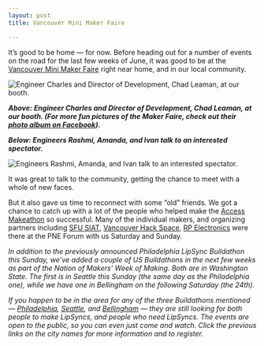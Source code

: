 ```yaml
---
layout: post
title: Vancouver Mini Maker Faire

---
```


It’s good to be home — for now. Before heading out for a number of events on the road for the last few weeks of June, it was good to be at the [Vancouver Mini Maker Faire](http://vancouver.makerfaire.com/) right near home, and in our local community.

<img src="http://www.neilsquire.ca/wp-content/uploads/2017/06/19030337_1515144191841090_3615717012097441295_n.jpg" title="Engineer Charles and Director of Development, Chad Leaman, at our booth." />

<em><strong>Above: Engineer Charles and Director of Development, Chad Leaman, at our booth. (For more fun pictures of the Maker Faire, check out their [photo album on Facebook](https://www.facebook.com/pg/vanmakerfaire/photos/?tab=album&amp;album_id=1515124575176385)).</strong></em>

<em><strong>Below: Engineers Rashmi, Amanda, and Ivan talk to an interested spectator.</strong></em>

<img src="http://www.neilsquire.ca/wp-content/uploads/2017/06/20170611_120240-1024x576.jpg" title="Engineers Rashmi, Amanda, and Ivan talk to an interested spectator." />

It was great to talk to the community, getting the chance to meet with a whole of new faces.

But it also gave us time to reconnect with some “old” friends. We got a chance to catch up with a lot of the people who helped make the [Access Makeathon](http://www.makersmakingchange.com/accessmakeathonsummary/) so successful. Many of the individual makers, and organizing partners including [SFU SIAT](http://www.sfu.ca/siat.html), [Vancouver Hack Space](https://vanhack.ca/), [RP Electronics](http://www.rpelectronics.com/) were there at the PNE Forum with us Saturday and Sunday.

<em>In addition to the previously announced Philadelphia LipSync Buildathon this Sunday, we’ve added a couple of US Buildathons in the next few weeks as part of the Nation of Makers’ Week of Making. Both are in Washington State. The first is in Seattle this Sunday (the same day as the Philadelphia one), while we have one in Bellingham on the following Saturday (the 24th).</em>

<em>If you happen to be in the area for any of the three Buildathons mentioned — [Philadelphia](https://nextfab.com/event/lipsync-buildathon/), [Seattle](https://www.eventbrite.com/e/sodo-lipsync-buildathon-tickets-34958170830), and [Bellingham](https://www.eventbrite.com/e/the-foundry-lipsync-buildathon-registration-34788474263) — they are still looking for both people to make LipSyncs, and people who need LipSyncs. The events are open to the public, so you can even just come and watch. Click the previous links on the city names for more information and to register.</em>
